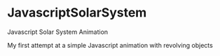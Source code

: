 # JavascriptSolarSystem
Javascript Solar System Animation

My first attempt at a simple Javascript animation with revolving objects

